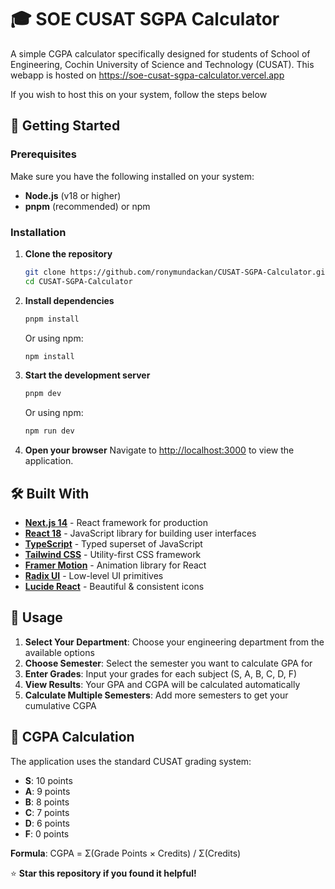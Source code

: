# 🎓 SOE CUSAT SGPA Calculator

A simple CGPA calculator specifically designed for students of School of Engineering, Cochin University of Science and Technology (CUSAT).  This webapp is hosted on https://soe-cusat-sgpa-calculator.vercel.app

If you wish to host this on your system, follow the steps below

## 🚀 Getting Started

### Prerequisites

Make sure you have the following installed on your system:
- **Node.js** (v18 or higher)
- **pnpm** (recommended) or npm

### Installation

1. **Clone the repository**
   ```bash
   git clone https://github.com/ronymundackan/CUSAT-SGPA-Calculator.git
   cd CUSAT-SGPA-Calculator
   ```

2. **Install dependencies**
   ```bash
   pnpm install
   ```
   Or using npm:
   ```bash
   npm install
   ```

3. **Start the development server**
   ```bash
   pnpm dev
   ```
   Or using npm:
   ```bash
   npm run dev
   ```

4. **Open your browser**
   Navigate to [http://localhost:3000](http://localhost:3000) to view the application.

## 🛠️ Built With

- **[Next.js 14](https://nextjs.org/)** - React framework for production
- **[React 18](https://reactjs.org/)** - JavaScript library for building user interfaces
- **[TypeScript](https://www.typescriptlang.org/)** - Typed superset of JavaScript
- **[Tailwind CSS](https://tailwindcss.com/)** - Utility-first CSS framework
- **[Framer Motion](https://www.framer.com/motion/)** - Animation library for React
- **[Radix UI](https://www.radix-ui.com/)** - Low-level UI primitives
- **[Lucide React](https://lucide.dev/)** - Beautiful & consistent icons

## 📱 Usage

1. **Select Your Department**: Choose your engineering department from the available options
2. **Choose Semester**: Select the semester you want to calculate GPA for
3. **Enter Grades**: Input your grades for each subject (S, A, B, C, D, F)
4. **View Results**: Your GPA and CGPA will be calculated automatically
5. **Calculate Multiple Semesters**: Add more semesters to get your cumulative CGPA

## 🎯 CGPA Calculation

The application uses the standard CUSAT grading system:
- **S**: 10 points
- **A**: 9 points  
- **B**: 8 points
- **C**: 7 points
- **D**: 6 points
- **F**: 0 points

**Formula**: CGPA = Σ(Grade Points × Credits) / Σ(Credits)




⭐ **Star this repository if you found it helpful!**
